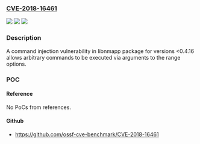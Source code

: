 ### [CVE-2018-16461](https://cve.mitre.org/cgi-bin/cvename.cgi?name=CVE-2018-16461)
![](https://img.shields.io/static/v1?label=Product&message=libnmap&color=blue)
![](https://img.shields.io/static/v1?label=Version&message=n%2Fa&color=blue)
![](https://img.shields.io/static/v1?label=Vulnerability&message=Command%20Injection%20-%20Generic%20(CWE-77)&color=brighgreen)

### Description

A command injection vulnerability in libnmapp package for versions <0.4.16 allows arbitrary commands to be executed via arguments to the range options.

### POC

#### Reference
No PoCs from references.

#### Github
- https://github.com/ossf-cve-benchmark/CVE-2018-16461

